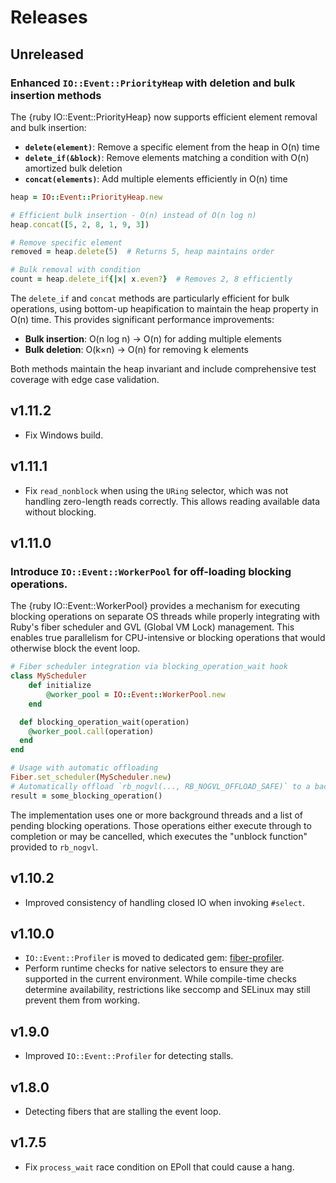 # Releases

## Unreleased

### Enhanced `IO::Event::PriorityHeap` with deletion and bulk insertion methods

The {ruby IO::Event::PriorityHeap} now supports efficient element removal and bulk insertion:

- **`delete(element)`**: Remove a specific element from the heap in O(n) time
- **`delete_if(&block)`**: Remove elements matching a condition with O(n) amortized bulk deletion
- **`concat(elements)`**: Add multiple elements efficiently in O(n) time

``` ruby
heap = IO::Event::PriorityHeap.new

# Efficient bulk insertion - O(n) instead of O(n log n)
heap.concat([5, 2, 8, 1, 9, 3])

# Remove specific element
removed = heap.delete(5)  # Returns 5, heap maintains order

# Bulk removal with condition
count = heap.delete_if{|x| x.even?}  # Removes 2, 8 efficiently
```

The `delete_if` and `concat` methods are particularly efficient for bulk operations, using bottom-up heapification to maintain the heap property in O(n) time. This provides significant performance improvements:
- **Bulk insertion**: O(n log n) → O(n) for adding multiple elements
- **Bulk deletion**: O(k×n) → O(n) for removing k elements

Both methods maintain the heap invariant and include comprehensive test coverage with edge case validation.

## v1.11.2

  - Fix Windows build.

## v1.11.1

  - Fix `read_nonblock` when using the `URing` selector, which was not handling zero-length reads correctly. This allows reading available data without blocking.

## v1.11.0

### Introduce `IO::Event::WorkerPool` for off-loading blocking operations.

The {ruby IO::Event::WorkerPool} provides a mechanism for executing blocking operations on separate OS threads while properly integrating with Ruby's fiber scheduler and GVL (Global VM Lock) management. This enables true parallelism for CPU-intensive or blocking operations that would otherwise block the event loop.

``` ruby
# Fiber scheduler integration via blocking_operation_wait hook
class MyScheduler
	def initialize
		@worker_pool = IO::Event::WorkerPool.new
	end

  def blocking_operation_wait(operation)
    @worker_pool.call(operation)
  end
end

# Usage with automatic offloading
Fiber.set_scheduler(MyScheduler.new)
# Automatically offload `rb_nogvl(..., RB_NOGVL_OFFLOAD_SAFE)` to a background thread:
result = some_blocking_operation()
```

The implementation uses one or more background threads and a list of pending blocking operations. Those operations either execute through to completion or may be cancelled, which executes the "unblock function" provided to `rb_nogvl`.

## v1.10.2

  - Improved consistency of handling closed IO when invoking `#select`.

## v1.10.0

  - `IO::Event::Profiler` is moved to dedicated gem: [fiber-profiler](https://github.com/socketry/fiber-profiler).
  - Perform runtime checks for native selectors to ensure they are supported in the current environment. While compile-time checks determine availability, restrictions like seccomp and SELinux may still prevent them from working.

## v1.9.0

  - Improved `IO::Event::Profiler` for detecting stalls.

## v1.8.0

  - Detecting fibers that are stalling the event loop.

## v1.7.5

  - Fix `process_wait` race condition on EPoll that could cause a hang.
